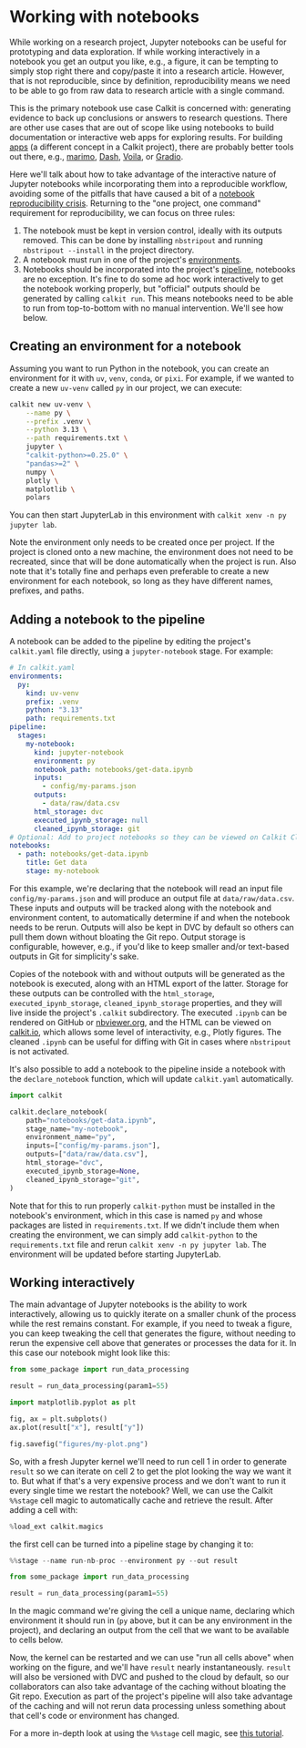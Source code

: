 # Working with notebooks

While working on a research project,
Jupyter notebooks can be useful for prototyping and data exploration.
If while working interactively in a notebook
you get an output you like, e.g., a figure,
it can be tempting to simply stop right there
and copy/paste it into a research article.
However, that is not reproducible, since by definition, reproducibility means
we need to be able to go from raw data to research article with a single
command.

This is the primary notebook use case Calkit is concerned with:
generating evidence to back up conclusions or answers to research questions.
There are other use cases that are out of scope like using notebooks to build
documentation or interactive web apps for exploring results.
For building [apps](apps.md) (a different concept in a Calkit project),
there are probably better tools out there, e.g.,
[marimo](https://marimo.io/),
[Dash](https://dash.plotly.com/),
[Voila](https://voila.readthedocs.io/en/stable/),
or [Gradio](https://www.gradio.app/).

Here we'll talk about how to take advantage of the interactive nature
of Jupyter notebooks while incorporating them into a reproducible workflow,
avoiding some of the pitfalls that have caused a bit of a
[notebook reproducibility crisis](https://leomurta.github.io/papers/pimentel2019a.pdf).
Returning to the "one project, one command" requirement for reproducibility,
we can focus on three rules:

1. The notebook must be kept in version control, ideally with its outputs
   removed. This can be done by installing `nbstripout` and running
   `nbstripout --install` in the project directory.
1. A notebook must run in one of the project's [environments](environments.md).
1. Notebooks should be incorporated into the project's
   [pipeline](pipeline/index.md), notebooks are no exception.
   It's fine to do some ad hoc work interactively to get the notebook
   working properly, but
   "official" outputs should be generated by calling `calkit run`.
   This means notebooks need to be able to run from top-to-bottom with no
   manual intervention. We'll see how below.

## Creating an environment for a notebook

Assuming you want to run Python in the notebook, you can create an environment
for it with `uv`, `venv`, `conda`, or `pixi`.
For example, if we wanted to create a new `uv-venv` called `py` in our project,
we can execute:

```sh
calkit new uv-venv \
    --name py \
    --prefix .venv \
    --python 3.13 \
    --path requirements.txt \
    jupyter \
    "calkit-python>=0.25.0" \
    "pandas>=2" \
    numpy \
    plotly \
    matplotlib \
    polars
```

You can then start JupyterLab in this environment with
`calkit xenv -n py jupyter lab`.

Note the environment only needs to be created once per project.
If the project is cloned onto a new machine,
the environment does not need to be recreated,
since that will be done automatically when the project is run.
Also note that it's totally fine and perhaps even preferable to create
a new environment for each notebook, so long as they have different
names, prefixes, and paths.

## Adding a notebook to the pipeline

A notebook can be added to the pipeline by editing the project's `calkit.yaml`
file directly, using a `jupyter-notebook` stage.
For example:

```yaml
# In calkit.yaml
environments:
  py:
    kind: uv-venv
    prefix: .venv
    python: "3.13"
    path: requirements.txt
pipeline:
  stages:
    my-notebook:
      kind: jupyter-notebook
      environment: py
      notebook_path: notebooks/get-data.ipynb
      inputs:
        - config/my-params.json
      outputs:
        - data/raw/data.csv
      html_storage: dvc
      executed_ipynb_storage: null
      cleaned_ipynb_storage: git
# Optional: Add to project notebooks so they can be viewed on Calkit Cloud
notebooks:
  - path: notebooks/get-data.ipynb
    title: Get data
    stage: my-notebook
```

For this example, we're declaring that the notebook will read an input
file `config/my-params.json` and will produce an output
file at `data/raw/data.csv`.
These inputs and outputs will be tracked
along with the notebook and environment content,
to automatically determine if and when the notebook needs to be rerun.
Outputs will also be kept in DVC by default so others can pull them down
without bloating the Git repo.
Output storage is configurable, however, e.g., if you'd like to keep
smaller and/or text-based outputs in Git for simplicity's sake.

Copies of the notebook with and without outputs will be generated as the
notebook is executed, along with an HTML export of the latter.
Storage for these outputs can be controlled with the `html_storage`,
`executed_ipynb_storage`, `cleaned_ipynb_storage` properties,
and they will live inside the project's `.calkit` subdirectory.
The executed `.ipynb` can be rendered on GitHub or
[nbviewer.org](https://nbviewer.org),
and the HTML can be viewed on [calkit.io](https://calkit.io),
which allows some level of interactivity, e.g., Plotly figures.
The cleaned `.ipynb` can be useful for diffing with Git in cases where
`nbstripout` is not activated.

It's also possible to add a notebook to the pipeline
inside a notebook with the `declare_notebook` function,
which will update `calkit.yaml` automatically.

```python
import calkit

calkit.declare_notebook(
    path="notebooks/get-data.ipynb",
    stage_name="my-notebook",
    environment_name="py",
    inputs=["config/my-params.json"],
    outputs=["data/raw/data.csv"],
    html_storage="dvc",
    executed_ipynb_storage=None,
    cleaned_ipynb_storage="git",
)
```

Note that for this to run properly `calkit-python` must be installed in
the notebook's environment, which in this case is named `py` and whose
packages are listed in `requirements.txt`.
If we didn't include them when creating the environment,
we can simply add `calkit-python` to the `requirements.txt` file and rerun
`calkit xenv -n py jupyter lab`.
The environment will be updated before starting JupyterLab.

## Working interactively

The main advantage of Jupyter notebooks is the ability to work interactively,
allowing us to quickly iterate on a smaller chunk of the process
while the rest remains constant.
For example, if you need to tweak a figure,
you can keep tweaking the cell that generates the figure,
without needing to rerun the expensive cell above that generates
or processes the data for it.
In this case our notebook might look like this:

```python
from some_package import run_data_processing

result = run_data_processing(param1=55)
```

```python
import matplotlib.pyplot as plt

fig, ax = plt.subplots()
ax.plot(result["x"], result["y"])
```

```python
fig.savefig("figures/my-plot.png")
```

So, with a fresh Jupyter kernel we'll need to run cell 1 in order to generate
`result` so we can iterate on cell 2 to get the plot looking the way
we want it to.
But what if that's a very expensive process and we don't want to run it
every single time we restart the notebook?
Well, we can use the Calkit `%%stage` cell magic to automatically cache
and retrieve the result.
After adding a cell with:

```python
%load_ext calkit.magics
```

the first cell can be turned into a pipeline stage by changing it to:

```python
%%stage --name run-nb-proc --environment py --out result

from some_package import run_data_processing

result = run_data_processing(param1=55)
```

In the magic command we're giving the cell a unique name,
declaring which environment it should run in
(`py` above, but it can be any environment in the project),
and declaring an output from the cell that we want to be available to
cells below.

Now, the kernel can be restarted and we can use "run all cells above"
when working on the figure,
and we'll have `result` nearly instantaneously.
`result` will also be versioned with DVC and pushed to the cloud by default,
so our collaborators can also take advantage of the caching
without bloating the Git repo.
Execution as part of the project's pipeline will also take advantage of
the caching and will not rerun data processing unless something
about that cell's code or environment has changed.

For a more in-depth look at using the `%%stage` cell magic,
see [this tutorial](tutorials/notebook-pipeline.md).
